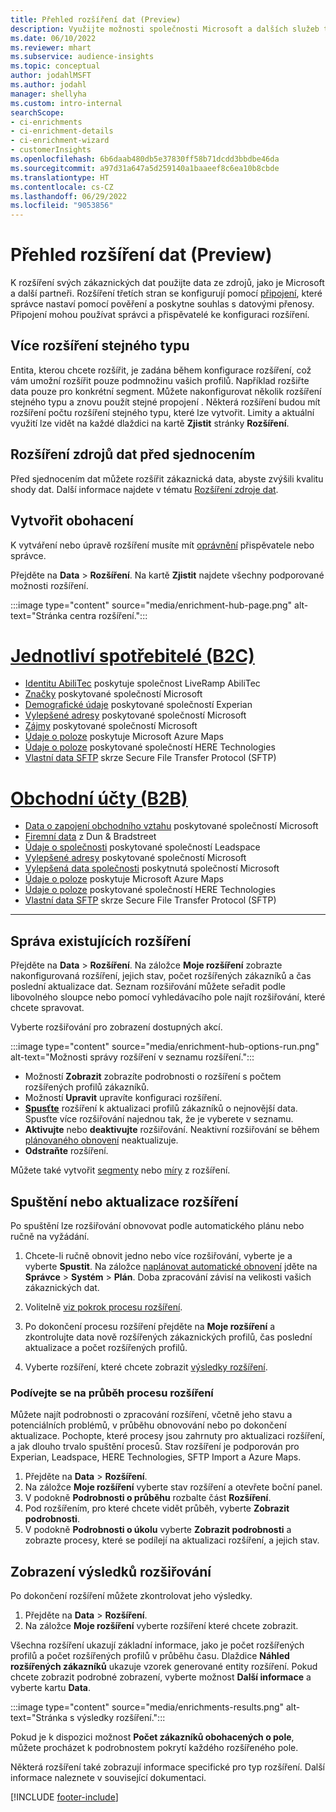 ```yaml
---
title: Přehled rozšíření dat (Preview)
description: Využijte možnosti společnosti Microsoft a dalších služeb třetích stran k rozšíření údajů o zákaznících.
ms.date: 06/10/2022
ms.reviewer: mhart
ms.subservice: audience-insights
ms.topic: conceptual
author: jodahlMSFT
ms.author: jodahl
manager: shellyha
ms.custom: intro-internal
searchScope:
- ci-enrichments
- ci-enrichment-details
- ci-enrichment-wizard
- customerInsights
ms.openlocfilehash: 6b6daab480db5e37830ff58b71dcdd3bbdbe46da
ms.sourcegitcommit: a97d31a647a5d259140a1baaeef8c6ea10b8cbde
ms.translationtype: HT
ms.contentlocale: cs-CZ
ms.lasthandoff: 06/29/2022
ms.locfileid: "9053856"
---
```

# <a name="data-enrichment-preview-overview"></a>Přehled rozšíření dat (Preview)

K rozšíření svých zákaznických dat použijte data ze zdrojů, jako je Microsoft a další partneři. Rozšíření třetích stran se konfigurují pomocí [připojení](connections.md), které správce nastaví pomocí pověření a poskytne souhlas s datovými přenosy. Připojení mohou používat správci a přispěvatelé ke konfiguraci rozšíření.  

## <a name="multiple-enrichments-of-the-same-type"></a>Více rozšíření stejného typu

Entita, kterou chcete rozšířit, je zadána během konfigurace rozšíření, což vám umožní rozšířit pouze podmnožinu vašich profilů. Například rozšiřte data pouze pro konkrétní segment. Můžete nakonfigurovat několik rozšíření stejného typu a znovu použít stejné propojení . Některá rozšíření budou mít rozšíření počtu rozšíření stejného typu, které lze vytvořit. Limity a aktuální využití lze vidět na každé dlaždici na kartě **Zjistit** stránky **Rozšíření**.

## <a name="enrich-data-sources-before-unification"></a>Rozšíření zdrojů dat před sjednocením

Před sjednocením dat můžete rozšířit zákaznická data, abyste zvýšili kvalitu shody dat. Další informace najdete v tématu [Rozšíření zdroje dat](data-sources-enrichment.md).

## <a name="create-an-enrichment"></a>Vytvořit obohacení

K vytváření nebo úpravě rozšíření musíte mít [oprávnění](permissions.md) přispěvatele nebo správce.

Přejděte na **Data** > **Rozšíření**. Na kartě **Zjistit** najdete všechny podporované možnosti rozšíření.

:::image type="content" source="media/enrichment-hub-page.png" alt-text="Stránka centra rozšíření.":::

# <a name="individual-consumers-b-to-c"></a>[Jednotliví spotřebitelé (B2C)](#tab/b2c)

- [Identitu AbiliTec](enrichment-liveramp.md) poskytuje společnost LiveRamp AbiliTec
- [Značky](enrichment-microsoft.md) poskytované společností Microsoft
- [Demografické údaje](enrichment-experian.md) poskytované společností Experian
- [Vylepšené adresy](enrichment-enhanced-addresses.md) poskytované společností Microsoft
- [Zájmy](enrichment-microsoft.md) poskytované společností Microsoft
- [Údaje o poloze](enrichment-azure-maps.md) poskytuje Microsoft Azure Maps
- [Údaje o poloze](enrichment-here.md) poskytované společností HERE Technologies
- [Vlastní data SFTP](enrichment-SFTP-custom-import.md) skrze Secure File Transfer Protocol (SFTP)

# <a name="business-accounts-b-to-b"></a>[Obchodní účty (B2B)](#tab/b2b)

- [Data o zapojení obchodního vztahu](enrichment-office.md) poskytované společností Microsoft
- [Firemní data](enrichment-dnb.md) z Dun & Bradstreet
- [Údaje o společnosti](enrichment-leadspace.md) poskytované společností Leadspace
- [Vylepšené adresy](enrichment-enhanced-addresses.md) poskytované společností Microsoft
- [Vylepšená data společnosti](enrichment-enhanced-company-data.md) poskytnutá společností Microsoft
- [Údaje o poloze](enrichment-azure-maps.md) poskytuje Microsoft Azure Maps
- [Údaje o poloze](enrichment-here.md) poskytované společností HERE Technologies
- [Vlastní data SFTP](enrichment-SFTP-custom-import.md) skrze Secure File Transfer Protocol (SFTP)

---

## <a name="manage-existing-enrichments"></a>Správa existujících rozšíření

Přejděte na **Data** > **Rozšíření**. Na záložce **Moje rozšíření** zobrazte nakonfigurovaná rozšíření, jejich stav, počet rozšířených zákazníků a čas poslední aktualizace dat. Seznam rozšiřování můžete seřadit podle libovolného sloupce nebo pomocí vyhledávacího pole najít rozšiřování, které chcete spravovat.

Vyberte rozšiřování pro zobrazení dostupných akcí.

:::image type="content" source="media/enrichment-hub-options-run.png" alt-text="Možnosti správy rozšíření v seznamu rozšíření.":::

- Možností **Zobrazit** zobrazíte podrobnosti o rozšíření s počtem rozšířených profilů zákazníků.
- Možností **Upravit** upravíte konfiguraci rozšíření.
- [**Spusťte**](#run-or-refresh-enrichments) rozšíření k aktualizaci profilů zákazníků o nejnovější data. Spusťte více rozšiřování najednou tak, že je vyberete v seznamu.
- **Aktivujte** nebo **deaktivujte** rozšiřování. Neaktivní rozšiřování se během [plánovaného obnovení](system.md#schedule-tab) neaktualizuje.
- **Odstraňte** rozšíření.

Můžete také vytvořit [segmenty](segments.md) nebo [míry](measures.md) z rozšíření.

## <a name="run-or-refresh-enrichments"></a>Spuštění nebo aktualizace rozšíření

Po spuštění lze rozšiřování obnovovat podle automatického plánu nebo ručně na vyžádání.

1. Chcete-li ručně obnovit jedno nebo více rozšiřování, vyberte je a vyberte **Spustit**. Na záložce [naplánovat automatické obnovení](system.md#schedule-tab) jděte na **Správce** > **Systém** > **Plán**. Doba zpracování závisí na velikosti vašich zákaznických dat.

1. Volitelně [viz pokrok procesu rozšíření](#see-the-progress-of-the-enrichment-process).

1. Po dokončení procesu rozšíření přejděte na **Moje rozšíření** a zkontrolujte data nově rozšířených zákaznických profilů, čas poslední aktualizace a počet rozšířených profilů.

1. Vyberte rozšíření, které chcete zobrazit [výsledky rozšíření](#view-enrichment-results).

### <a name="see-the-progress-of-the-enrichment-process"></a>Podívejte se na průběh procesu rozšíření

Můžete najít podrobnosti o zpracování rozšíření, včetně jeho stavu a potenciálních problémů, v průběhu obnovování nebo po dokončení aktualizace. Pochopte, které procesy jsou zahrnuty pro aktualizaci rozšíření, a jak dlouho trvalo spuštění procesů. Stav rozšíření je podporován pro Experian, Leadspace, HERE Technologies, SFTP Import a Azure Maps.

1. Přejděte na **Data** > **Rozšíření**.
1. Na záložce **Moje rozšíření** vyberte stav rozšíření a otevřete boční panel.
1. V podokně **Podrobnosti o průběhu** rozbalte část **Rozšíření**.
1. Pod rozšířením, pro které chcete vidět průběh, vyberte **Zobrazit podrobnosti**.
1. V podokně **Podrobnosti o úkolu** vyberte **Zobrazit podrobnosti** a zobrazte procesy, které se podílejí na aktualizaci rozšíření, a jejich stav.

## <a name="view-enrichment-results"></a>Zobrazení výsledků rozšiřování

Po dokončení rozšíření můžete zkontrolovat jeho výsledky.

1. Přejděte na **Data** > **Rozšíření**.
1. Na záložce **Moje rozšíření** vyberte rozšíření které chcete zobrazit.

Všechna rozšíření ukazují základní informace, jako je počet rozšířených profilů a počet rozšířených profilů v průběhu času. Dlaždice **Náhled rozšířených zákazníků** ukazuje vzorek generované entity rozšíření. Pokud chcete zobrazit podrobné zobrazení, vyberte možnost **Další informace** a vyberte kartu **Data**.

:::image type="content" source="media/enrichments-results.png" alt-text="Stránka s výsledky rozšíření.":::

Pokud je k dispozici možnost **Počet zákazníků obohacených o pole**, můžete procházet k podrobnostem pokrytí každého rozšířeného pole.

Některá rozšíření také zobrazují informace specifické pro typ rozšíření. Další informace naleznete v související dokumentaci.

[!INCLUDE [footer-include](includes/footer-banner.md)]
